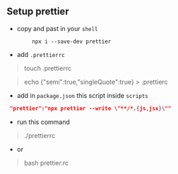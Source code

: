 ## Setup prettier

- copy and past in your `shell`

```npm
        npx i --save-dev prettier
```

- add `.prettierrc`

> touch .prettierrc

> echo {"semi":true,"singleQuote":true} > .prettierc

- add in `package.json` this script inside `scripts`

```json
 "prettier":"npx prettier --write \"**/*.{js,jsx}\""
```

- run this command

> ./prettierrc

- or
> bash prettier.rc
